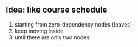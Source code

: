 ## Idea: like course schedule
1. starting from zero-dependency nodes (leaves)
2. keep moving inside
3. until there are only two nodes
